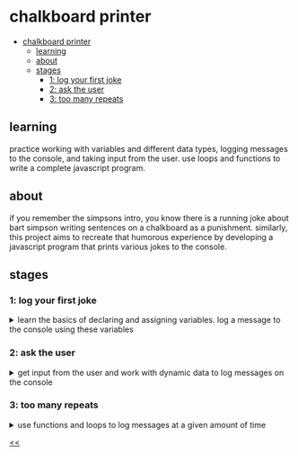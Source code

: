 # chalkboard printer

- [chalkboard printer](#chalkboard-printer)
  - [learning](#learning)
  - [about](#about)
  - [stages](#stages)
    - [1: log your first joke](#1-log-your-first-joke)
    - [2: ask the user](#2-ask-the-user)
    - [3: too many repeats](#3-too-many-repeats)

## learning
practice working with variables and different data types, logging messages to the console, and taking input from the user. use loops and functions to write a complete javascript program.

## about
if you remember the simpsons intro, you know there is a running joke about bart simpson writing sentences on a chalkboard as a punishment. similarly, this project aims to recreate that humorous experience by developing a javascript program that prints various jokes to the console. 

## stages
### 1: log your first joke
<details>
<summary>learn the basics of declaring and assigning variables. log a message to the console using these variables</summary>

#### 1.1 description
in the show's intro, bart simpson is tasked with writing a message multiple times on a chalkboard as a punishment. too bad he didn't know programming for this task. luckily, you know how to create a javascript program to do this.

like bart simpson, you must create a javascript program to log a message to the console multiple times.

in this stage, you will notice we've declared the variables you need to use. however, we've made a mistake. correct the error, assign the necessary values from the objectives section, and log the message five times.

>make sure to follow the output style given in the examples.

#### 1.2 objectives
you should:

1. declare a variable named `name` and assign the value `bart` to it.
2. declare a variable named `surname` and assign the value `simpson` to it.
3. declare a variable named `message` and assign the value `i will not skateboard in the halls.` to it.
4. log this message to the console using the variables above five times: `this is [name] [surname] and [message]`

#### 1.3 examples
example 1:
```
this is bart simpson and i will not skateboard in the halls.
this is bart simpson and i will not skateboard in the halls.
this is bart simpson and i will not skateboard in the halls.
this is bart simpson and i will not skateboard in the halls.
this is bart simpson and i will not skateboard in the halls.
```

</details>

### 2: ask the user
<details>
<summary>get input from the user and work with dynamic data to log messages on the console</summary>

#### 2.1 description
time to add some energy to our project! in this stage, instead of using static values, you will get input from the user and log the messages according to the user's input. we've imported the `sync-input` library that you must use to take input from the user.

>follow the output style given in the examples.

#### 2.2 objectives
you should:

1. take the input for the `name` variable.
2. take the input for the `surname` variable.
3. take the input for the `message` variable.
4. log this message to the console using the variables above five times: `this is [name] [surname] and [message]`

#### 2.3 examples
the greater-than symbol followed by a space (`> `) represents the user input. note that it's not part of the input.

example 1:
```
enter name: > bart
enter surname: > simpson
enter message: > i will not skateboard in the halls.
this is bart simpson and i will not skateboard in the halls.
this is bart simpson and i will not skateboard in the halls.
this is bart simpson and i will not skateboard in the halls.
this is bart simpson and i will not skateboard in the halls.
this is bart simpson and i will not skateboard in the halls.
```

</details>

### 3: too many repeats
<details>
<summary>use functions and loops to log messages at a given amount of time</summary>

#### 3.1 description
since we have dynamic input from the user, let's add the ability to log more messages on the console. in this stage, you'll take input for the number of times the message will repeat. after that, you will use the input to repeat the messages.

>follow the output style given in the examples.

#### 3.2 objectives
you should:

1. use the variables from the previous stages.
2. take the input for the number of repeats.
3. log this message to the console using the number of repeats times: `this is [name] [surname] and [message]`

#### 3.3 examples
the greater-than symbol followed by a space (`> `) represents the user input. note that it's not part of the input.

example 1:
```
enter name: > bart
enter surname: > simpson
enter message: > i will not skateboard in the halls.
enter number of repeats: > 20
this is bart simpson and i will not skateboard in the halls.
this is bart simpson and i will not skateboard in the halls.
this is bart simpson and i will not skateboard in the halls.
this is bart simpson and i will not skateboard in the halls.
this is bart simpson and i will not skateboard in the halls.
this is bart simpson and i will not skateboard in the halls.
this is bart simpson and i will not skateboard in the halls.
this is bart simpson and i will not skateboard in the halls.
this is bart simpson and i will not skateboard in the halls.
this is bart simpson and i will not skateboard in the halls.
this is bart simpson and i will not skateboard in the halls.
this is bart simpson and i will not skateboard in the halls.
this is bart simpson and i will not skateboard in the halls.
this is bart simpson and i will not skateboard in the halls.
this is bart simpson and i will not skateboard in the halls.
this is bart simpson and i will not skateboard in the halls.
this is bart simpson and i will not skateboard in the halls.
this is bart simpson and i will not skateboard in the halls.
this is bart simpson and i will not skateboard in the halls.
this is bart simpson and i will not skateboard in the halls.
```

</details>

[<<](https://github.com/eucarizan/front-end/blob/main/README.md)
<!--
:%s/\(Sample \(Input\|Output\) \d:\)\n\(.*\)/```\r\r**\1**\r```\3/gc
-->

